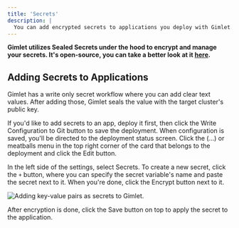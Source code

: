 ```yaml
---
title: 'Secrets'
description: |
  You can add encrypted secrets to applications you deploy with Gimlet. Gimlet uses Sealed Secrets to manage and encrypt secrets.
---
```


**Gimlet utilizes Sealed Secrets under the hood to encrypt and manage your secrets. It's open-source, you can take a better look at it [here](https://github.com/bitnami-labs/sealed-secrets).**

## Adding Secrets to Applications

Gimlet has a write only secret workflow where you can add clear text values. After adding those, Gimlet seals the value with the target cluster's public key.

If you'd like to add secrets to an app, deploy it first, then click the Write Configuration to Git button to save the deployment. When configuration is saved, you'll be directed to the deployment status screen. Click the (...) or meatballs menu in the top right corner of the card that belongs to the deployment and click the Edit button.

In the left side of the settings, select Secrets. To create a new secret, click the `+` button, where you can specify the secret variable's name and paste the secret next to it. When you're done, click the Encrypt button next to it.

![Adding key-value pairs as secrets to Gimlet.](/docs/screenshots/secrets/gimlet-io-secret-key-value-pair.png)

After encryption is done, click the Save button on top to apply the secret to the application.
